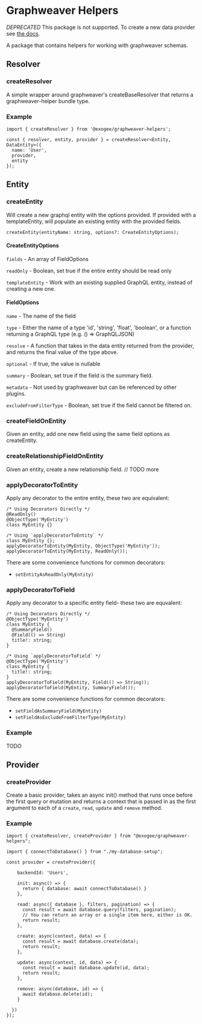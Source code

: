 # Graphweaver Helpers

_DEPRECATED_
This package is not supported. To create a new data provider see [the docs](https://docs.graphweaver.com/create-a-data-provider).

A package that contains helpers for working with graphweaver schemas.

## Resolver

### createResolver

A simple wrapper around graphweaver's createBaseResolver that returns a
graphweaver-helper bundle type.

### Example

```
import { createResolver } from '@exogee/graphweaver-helpers';

const { resolver, entity, provider } = createResolver<Entity, DataEntity>({
  name: 'User',
  provider,
  entity
});

```

## Entity

### createEntity

Will create a new graphql entity with the options provided.
If provided with a templateEntity, will populate an existing entity with the provided fields.

`createEntity(entityName: string, options?: CreateEntityOptions);`

#### CreateEntityOptions

`fields` - An array of FieldOptions

`readOnly` - Boolean, set true if the entire entity should be read only

`templateEntity` - Work with an existing supplied GraphQL entity, instead of creating a new one.

#### FieldOptions

`name` - The name of the field

`type` - Either the name of a type 'id', 'string', 'float', 'boolean', or a function returning a GraphQL type (e.g. () => GraphQLJSON)

`resolve` - A function that takes in the data entity returned from the provider, and returns the final value of the type above.

`optional` - If true, the value is nullable

`summary` - Boolean, set true if the field is the summary field.

`metadata` - Not used by graphweaver but can be referenced by other plugins.

`excludeFromFilterType` - Boolean, set true if the field cannot be filtered on.

### createFieldOnEntity

Given an entity, add one new field using the same field options as createEntity.

### createRelationshipFieldOnEntity

Given an entity, create a new relationship field. // TODO more

### applyDecoratorToEntity

Apply any decorator to the entire entity, these two are equivalent:

```
/* Using Decorators Directly */
@ReadOnly()
@ObjectType('MyEntity')
class MyEntity {}

/* Using `applyDecoratorToEntity` */
class MyEntity {};
applyDecoratorToEntity(MyEntity, ObjectType('MyEntity'));
applyDecoratorToEntity(MyEntity, ReadOnly());
```

There are some convenience functions for common decorators:

- `setEntityAsReadOnly(MyEntity)`

### applyDecoratorToField

Apply any decorator to a specific entity field- these two are equvalent:

```
/* Using Decorators Directly */
@ObjectType('MyEntity')
class MyEntity {
  @SummaryField()
  @Field(() => String)
  title!: string;
}

/* Using `applyDecoratorToField` */
@ObjectType('MyEntity')
class MyEntity {
  title!: string;
}
applyDecoratorToField(MyEntity, Field(() => String));
applyDecoratorToField(MyEntity, SummaryField());
```

There are some convenience functions for common decorators:

- `setFieldAsSummaryField(MyEntity)`
- `setFieldAsExcludeFromFilterType(MyEntity)`

### Example

TODO

## Provider

### createProvider

Create a basic provider, takes an async init() method that runs once before the first query or mutation and returns a context that is passed in as the first argument to each of a `create`, `read`, `update` and `remove` method.

### Example

```
import { createResolver, createProvider } from "@exogee/graphweaver-helpers";

import { connectToDatabase() } from "./my-database-setup";

const provider = createProvider({

    backendId: 'Users',

    init: async() => {
      return { database: await connectToDatabase() }
    },

    read: async({ database }, filters, pagination) => {
      const result = await database.query(filters, pagination);
      // You can return an array or a single item here, either is OK.
      return result;
    },

    create: async(context, data) => {
      const result = await database.create(data);
      return result;
    },

    update: async(context, id, data) => {
      const result = await database.update(id, data);
      return result;
    },

    remove: async(database, id) => {
      await database.delete(id);
    }

  })
});
```
